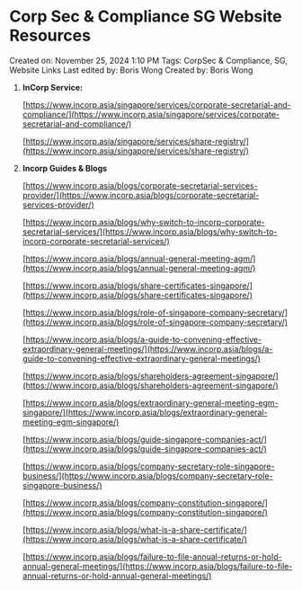 # Corp Sec & Compliance SG Website Resources

Created on: November 25, 2024 1:10 PM
Tags: CorpSec & Compliance, SG, Website Links
Last edited by: Boris Wong 
Created by: Boris Wong

1. **InCorp Service:**
    
    [https://www.incorp.asia/singapore/services/corporate-secretarial-and-compliance/](https://www.incorp.asia/singapore/services/corporate-secretarial-and-compliance/) 
    
    [https://www.incorp.asia/singapore/services/share-registry/](https://www.incorp.asia/singapore/services/share-registry/) 
    
2. **Incorp Guides & Blogs**
    
    [https://www.incorp.asia/blogs/corporate-secretarial-services-provider/](https://www.incorp.asia/blogs/corporate-secretarial-services-provider/)
    
    [https://www.incorp.asia/blogs/why-switch-to-incorp-corporate-secretarial-services/](https://www.incorp.asia/blogs/why-switch-to-incorp-corporate-secretarial-services/)
    
    [https://www.incorp.asia/blogs/annual-general-meeting-agm/](https://www.incorp.asia/blogs/annual-general-meeting-agm/)
    
    [https://www.incorp.asia/blogs/share-certificates-singapore/](https://www.incorp.asia/blogs/share-certificates-singapore/)
    
    [https://www.incorp.asia/blogs/role-of-singapore-company-secretary/](https://www.incorp.asia/blogs/role-of-singapore-company-secretary/)
    
    [https://www.incorp.asia/blogs/a-guide-to-convening-effective-extraordinary-general-meetings/](https://www.incorp.asia/blogs/a-guide-to-convening-effective-extraordinary-general-meetings/)
    
    [https://www.incorp.asia/blogs/shareholders-agreement-singapore/](https://www.incorp.asia/blogs/shareholders-agreement-singapore/)
    
    [https://www.incorp.asia/blogs/extraordinary-general-meeting-egm-singapore/](https://www.incorp.asia/blogs/extraordinary-general-meeting-egm-singapore/)
    
    [https://www.incorp.asia/blogs/guide-singapore-companies-act/](https://www.incorp.asia/blogs/guide-singapore-companies-act/)
    
    [https://www.incorp.asia/blogs/company-secretary-role-singapore-business/](https://www.incorp.asia/blogs/company-secretary-role-singapore-business/)
    
    [https://www.incorp.asia/blogs/company-constitution-singapore/](https://www.incorp.asia/blogs/company-constitution-singapore/)
    
    [https://www.incorp.asia/blogs/what-is-a-share-certificate/](https://www.incorp.asia/blogs/what-is-a-share-certificate/)
    
    [https://www.incorp.asia/blogs/failure-to-file-annual-returns-or-hold-annual-general-meetings/](https://www.incorp.asia/blogs/failure-to-file-annual-returns-or-hold-annual-general-meetings/)